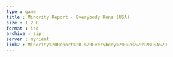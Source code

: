 ```yaml
---
type : game
title : Minority Report - Everybody Runs (USA)
size : 1.2 G
format : iso
archive : zip
server : myrient
link2 : Minority%20Report%20-%20Everybody%20Runs%20%28USA%29
---
```

